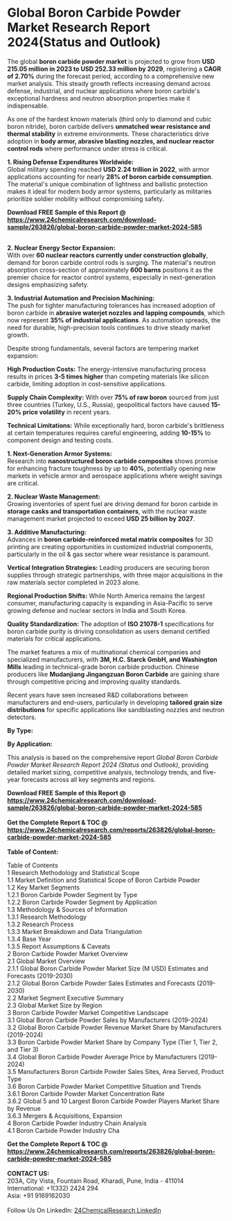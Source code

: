 <h1>Global Boron Carbide Powder Market Research Report 2024(Status and Outlook)</h1><p>The global <strong>boron carbide powder market</strong> is projected to grow from <strong>USD 215.05 million in 2023 to USD 252.33 million by 2029</strong>, registering a <strong>CAGR of 2.70%</strong> during the forecast period, according to a comprehensive new market analysis. This steady growth reflects increasing demand across defense, industrial, and nuclear applications where boron carbide's exceptional hardness and neutron absorption properties make it indispensable.</p><p>As one of the hardest known materials (third only to diamond and cubic boron nitride), boron carbide delivers <strong>unmatched wear resistance and thermal stability</strong> in extreme environments. These characteristics drive adoption in <strong>body armor, abrasive blasting nozzles, and nuclear reactor control rods</strong> where performance under stress is critical.</p><p><strong>1. Rising Defense Expenditures Worldwide:</strong><br>
Global military spending reached <strong>USD 2.24 trillion in 2022</strong>, with armor applications accounting for nearly <strong>28% of boron carbide consumption</strong>. The material's unique combination of lightness and ballistic protection makes it ideal for modern body armor systems, particularly as militaries prioritize soldier mobility without compromising safety.</p><div><b>Download FREE Sample of this Report @ 
            <a href="https://www.24chemicalresearch.com/download-sample/263826/global-boron-carbide-powder-market-2024-585">
            https://www.24chemicalresearch.com/download-sample/263826/global-boron-carbide-powder-market-2024-585</a></b></div><br><p><strong>2. Nuclear Energy Sector Expansion:</strong><br>
With over <strong>60 nuclear reactors currently under construction globally</strong>, demand for boron carbide control rods is surging. The material's neutron absorption cross-section of approximately <strong>600 barns</strong> positions it as the premier choice for reactor control systems, especially in next-generation designs emphasizing safety.</p><p><strong>3. Industrial Automation and Precision Machining:</strong><br>
The push for tighter manufacturing tolerances has increased adoption of boron carbide in <strong>abrasive waterjet nozzles and lapping compounds</strong>, which now represent <strong>35% of industrial applications</strong>. As automation spreads, the need for durable, high-precision tools continues to drive steady market growth.</p><p>Despite strong fundamentals, several factors are tempering market expansion:</p><p><strong>High Production Costs:</strong> The energy-intensive manufacturing process results in prices <strong>3-5 times higher</strong> than competing materials like silicon carbide, limiting adoption in cost-sensitive applications.</p><p><strong>Supply Chain Complexity:</strong> With over <strong>75% of raw boron</strong> sourced from just three countries (Turkey, U.S., Russia), geopolitical factors have caused <strong>15-20% price volatility</strong> in recent years.</p><p><strong>Technical Limitations:</strong> While exceptionally hard, boron carbide's brittleness at certain temperatures requires careful engineering, adding <strong>10-15%</strong> to component design and testing costs.</p><p><strong>1. Next-Generation Armor Systems:</strong><br>
Research into <strong>nanostructured boron carbide composites</strong> shows promise for enhancing fracture toughness by up to <strong>40%</strong>, potentially opening new markets in vehicle armor and aerospace applications where weight savings are critical.</p><p><strong>2. Nuclear Waste Management:</strong><br>
Growing inventories of spent fuel are driving demand for boron carbide in <strong>storage casks and transportation containers</strong>, with the nuclear waste management market projected to exceed <strong>USD 25 billion by 2027</strong>.</p><p><strong>3. Additive Manufacturing:</strong><br>
Advances in <strong>boron carbide-reinforced metal matrix composites</strong> for 3D printing are creating opportunities in customized industrial components, particularly in the oil &amp; gas sector where wear resistance is paramount.</p><p><strong>Vertical Integration Strategies:</strong> Leading producers are securing boron supplies through strategic partnerships, with three major acquisitions in the raw materials sector completed in 2023 alone.</p><p><strong>Regional Production Shifts:</strong> While North America remains the largest consumer, manufacturing capacity is expanding in Asia-Pacific to serve growing defense and nuclear sectors in India and South Korea.</p><p><strong>Quality Standardization:</strong> The adoption of <strong>ISO 21078-1</strong> specifications for boron carbide purity is driving consolidation as users demand certified materials for critical applications.</p><p>The market features a mix of multinational chemical companies and specialized manufacturers, with <strong>3M, H.C. Starck GmbH, and Washington Mills</strong> leading in technical-grade boron carbide production. Chinese producers like <strong>Mudanjiang Jingangzuan Boron Carbide</strong> are gaining share through competitive pricing and improving quality standards.</p><p>Recent years have seen increased R&amp;D collaborations between manufacturers and end-users, particularly in developing <strong>tailored grain size distributions</strong> for specific applications like sandblasting nozzles and neutron detectors.</p><p><strong>By Type:</strong></p><p><strong>By Application:</strong></p><p>This analysis is based on the comprehensive report <em>Global Boron Carbide Powder Market Research Report 2024 (Status and Outlook)</em>, providing detailed market sizing, competitive analysis, technology trends, and five-year forecasts across all key segments and regions.</p><div><b>Download FREE Sample of this Report @ 
            <a href="https://www.24chemicalresearch.com/download-sample/263826/global-boron-carbide-powder-market-2024-585">
            https://www.24chemicalresearch.com/download-sample/263826/global-boron-carbide-powder-market-2024-585</a></b></div><br><div><b>Get the Complete Report & TOC @ 
            <a href="https://www.24chemicalresearch.com/reports/263826/global-boron-carbide-powder-market-2024-585">
            https://www.24chemicalresearch.com/reports/263826/global-boron-carbide-powder-market-2024-585</a></b></div><br>
            <b>Table of Content:</b><p>Table of Contents<br />
1 Research Methodology and Statistical Scope<br />
1.1 Market Definition and Statistical Scope of Boron Carbide Powder<br />
1.2 Key Market Segments<br />
1.2.1 Boron Carbide Powder Segment by Type<br />
1.2.2 Boron Carbide Powder Segment by Application<br />
1.3 Methodology & Sources of Information<br />
1.3.1 Research Methodology<br />
1.3.2 Research Process<br />
1.3.3 Market Breakdown and Data Triangulation<br />
1.3.4 Base Year<br />
1.3.5 Report Assumptions & Caveats<br />
2 Boron Carbide Powder Market Overview<br />
2.1 Global Market Overview<br />
2.1.1 Global Boron Carbide Powder Market Size (M USD) Estimates and Forecasts (2019-2030)<br />
2.1.2 Global Boron Carbide Powder Sales Estimates and Forecasts (2019-2030)<br />
2.2 Market Segment Executive Summary<br />
2.3 Global Market Size by Region<br />
3 Boron Carbide Powder Market Competitive Landscape<br />
3.1 Global Boron Carbide Powder Sales by Manufacturers (2019-2024)<br />
3.2 Global Boron Carbide Powder Revenue Market Share by Manufacturers (2019-2024)<br />
3.3 Boron Carbide Powder Market Share by Company Type (Tier 1, Tier 2, and Tier 3)<br />
3.4 Global Boron Carbide Powder Average Price by Manufacturers (2019-2024)<br />
3.5 Manufacturers Boron Carbide Powder Sales Sites, Area Served, Product Type<br />
3.6 Boron Carbide Powder Market Competitive Situation and Trends<br />
3.6.1 Boron Carbide Powder Market Concentration Rate<br />
3.6.2 Global 5 and 10 Largest Boron Carbide Powder Players Market Share by Revenue<br />
3.6.3 Mergers & Acquisitions, Expansion<br />
4 Boron Carbide Powder Industry Chain Analysis<br />
4.1 Boron Carbide Powder Industry Cha</p><div><b>Get the Complete Report & TOC @ 
            <a href="https://www.24chemicalresearch.com/reports/263826/global-boron-carbide-powder-market-2024-585">
            https://www.24chemicalresearch.com/reports/263826/global-boron-carbide-powder-market-2024-585</a></b></div><br><b>CONTACT US:</b><br>
            203A, City Vista, Fountain Road, Kharadi, Pune, India - 411014<br>
            International: +1(332) 2424 294<br>
            Asia: +91 9169162030 <br><br>
            Follow Us On LinkedIn: <a href="https://www.linkedin.com/company/24chemicalresearch/">24ChemicalResearch LinkedIn</a>